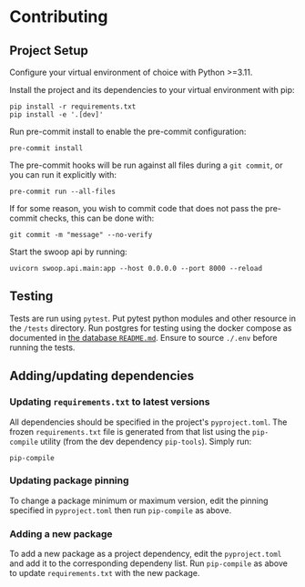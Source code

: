 # Contributing

## Project Setup

Configure your virtual environment of choice with Python >=3.11.

Install the project and its dependencies to your virtual environment with pip:

```commandline
pip install -r requirements.txt
pip install -e '.[dev]'
```

Run pre-commit install to enable the pre-commit configuration:

```commandline
pre-commit install
```

The pre-commit hooks will be run against all files during a `git commit`, or
you can run it explicitly with:

```commandline
pre-commit run --all-files
```

If for some reason, you wish to commit code that does not pass the
pre-commit checks, this can be done with:

```commandline
git commit -m "message" --no-verify
```

Start the swoop api by running:

```commandline
uvicorn swoop.api.main:app --host 0.0.0.0 --port 8000 --reload
```

## Testing

Tests are run using `pytest`. Put pytest python modules and other resource in
the `/tests` directory. Run postgres for testing using the docker compose as
documented in [the database `README.md`](./db/README.md). Ensure to source
`./.env` before running the tests.

## Adding/updating dependencies

### Updating `requirements.txt` to latest versions

All dependencies should be specified in the project's `pyproject.toml`. The
frozen `requirements.txt` file is generated from that list using the
`pip-compile` utility (from the dev dependency `pip-tools`). Simply run:

```commandline
pip-compile
```

### Updating package pinning

To change a package minimum or maximum version, edit the pinning specified in
`pyproject.toml` then run `pip-compile` as above.


### Adding a new package

To add a new package as a project dependency, edit the `pyproject.toml` and add
it to the corresponding dependeny list. Run `pip-compile` as above to update
`requirements.txt` with the new package.

